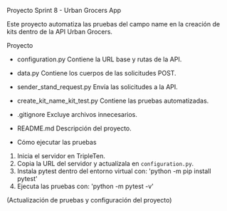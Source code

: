 
Proyecto Sprint 8 - Urban Grocers App

Este proyecto automatiza las pruebas del campo name en la creación de kits dentro de la API Urban Grocers.

Proyecto

- configuration.py Contiene la URL base y rutas de la API.
- data.py Contiene los cuerpos de las solicitudes POST.
- sender_stand_request.py Envía las solicitudes a la API.
- create_kit_name_kit_test.py Contiene las pruebas automatizadas.
- .gitignore Excluye archivos innecesarios.
- README.md Descripción del proyecto.

- Cómo ejecutar las pruebas

1. Inicia el servidor en TripleTen.
2. Copia la URL del servidor y actualízala en `configuration.py`.
3. Instala pytest dentro del entorno virtual con: 'python -m pip install pytest'
4. Ejecuta las pruebas con: 'python -m pytest -v'

(Actualización de pruebas y configuración del proyecto)
